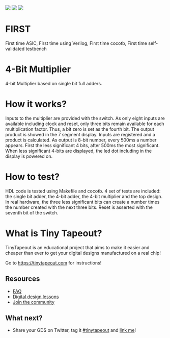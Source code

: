 ![](../../workflows/gds/badge.svg) ![](../../workflows/docs/badge.svg) ![](../../workflows/test/badge.svg)

# FIRST
First time ASIC, First time using Verilog, First time cocotb, First time self-validated testbench

# 4-Bit Multiplier
4-bit Multiplier based on single bit full adders.

# How it works?
Inputs to the multiplier are provided with the switch. As only eight inputs are available including clock and reset, only three bits remain available for each multiplication factor. Thus, a bit zero is set as the fourth bit. The output product is showed in the 7 segment display.
Inputs are registered and a product is calculated. As output is 8-bit number, every 500ms a number appears. First the less significant 4 bits, after 500ms the most significant.
When less significant 4-bits are displayed, the led dot including in the display is powered on.

# How to test?
HDL code is tested using Makefile and cocotb. 4 set of tests are included: the single bit adder, the 4-bit adder, the 4-bit multiplier and the top design.
In real hardware, the three less significant bits can create a number times the number created with the next three bits. Reset is asserted with the seventh bit of the switch.

# What is Tiny Tapeout?

TinyTapeout is an educational project that aims to make it easier and cheaper than ever to get your digital designs manufactured on a real chip!

Go to https://tinytapeout.com for instructions!

## Resources

* [FAQ](https://tinytapeout.com/faq/)
* [Digital design lessons](https://tinytapeout.com/digital_design/)
* [Join the community](https://discord.gg/rPK2nSjxy8)

## What next?

* Share your GDS on Twitter, tag it [#tinytapeout](https://twitter.com/hashtag/tinytapeout?src=hashtag_click) and [link me](https://twitter.com/matthewvenn)!
